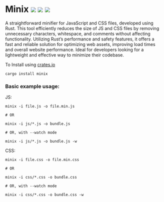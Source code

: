 # Minix ![](https://img.shields.io/crates/v/minix?style=flat-square&logo=rust) ![](https://img.shields.io/crates/l/minix?style=flat-square) ![](https://img.shields.io/crates/d/minix?style=flat-square)

A straightforward minifier for JavaScript and CSS files, developed using Rust. This tool efficiently reduces the size of JS and CSS files by removing unnecessary characters, whitespace, and comments without affecting functionality. Utilizing Rust’s performance and safety features, it offers a fast and reliable solution for optimizing web assets, improving load times and overall website performance. Ideal for developers looking for a lightweight and effective way to minimize their codebase.

To Install using [crates.io](https://crates.io)

```shell
cargo install minix
```

### Basic example usage:

JS:

```shell
minix -i file.js -o file.min.js

# OR

minix -i js/*.js -o bundle.js

# OR, with --watch mode

minix -i js/*.js -o bundle.js -w
```

CSS:

```shell
minix -i file.css -o file.min.css

# OR

minix -i css/*.css -o bundle.css

# OR, with --watch mode

minix -i css/*.css -o bundle.css -w
```
